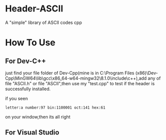 # Header-ASCII
A "simple" library of ASCII codes  cpp

  # How To Use

  ## For Dev-C++
  just find your file folder of Dev-Cpp(mine is in C:\Program Files (x86)\Dev-Cpp\MinGW64\lib\gcc\x86_64-w64-mingw32\8.1.0\include\c++),add any of file "ASCII.h" or file "ASCII",then use my "test.cpp" to test if the header is successfully installed.
  
  if you seen
  
    letter:a number:97 bin:1100001 oct:141 hex:61
    
  on your window,then its all right

    

  ## For Visual Studio
